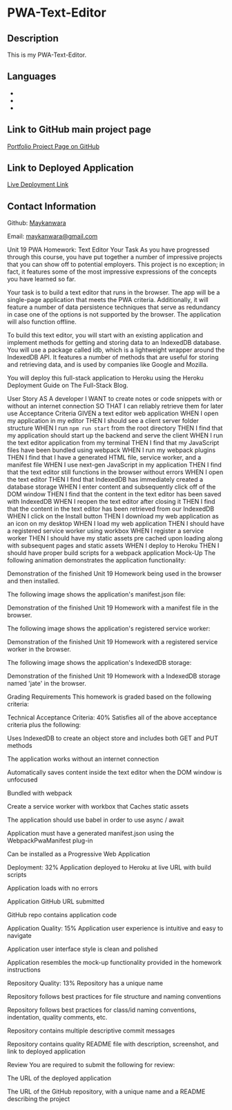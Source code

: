 # PWA-Text-Editor

## Description

This is my PWA-Text-Editor.


## Languages
- 
- 
- 

## Link to GitHub main project page

[Portfolio Project Page on GitHub](https://github.com/Maykanwara/PWA-Text-Editor)

## Link to Deployed Application

[Live Deployment Link]()








## Contact Information

Github: [Maykanwara](https://github.com/Maykanwara)
        
Email: maykanwara@gmail.com






































Unit 19 PWA Homework: Text Editor
Your Task
As you have progressed through this course, you have put together a number of impressive projects that you can show off to potential employers. This project is no exception; in fact, it features some of the most impressive expressions of the concepts you have learned so far.

Your task is to build a text editor that runs in the browser. The app will be a single-page application that meets the PWA criteria. Additionally, it will feature a number of data persistence techniques that serve as redundancy in case one of the options is not supported by the browser. The application will also function offline.

To build this text editor, you will start with an existing application and implement methods for getting and storing data to an IndexedDB database. You will use a package called idb, which is a lightweight wrapper around the IndexedDB API. It features a number of methods that are useful for storing and retrieving data, and is used by companies like Google and Mozilla.

You will deploy this full-stack application to Heroku using the Heroku Deployment Guide on The Full-Stack Blog.

User Story
AS A developer
I WANT to create notes or code snippets with or without an internet connection
SO THAT I can reliably retrieve them for later use
Acceptance Criteria
GIVEN a text editor web application
WHEN I open my application in my editor
THEN I should see a client server folder structure
WHEN I run `npm run start` from the root directory
THEN I find that my application should start up the backend and serve the client
WHEN I run the text editor application from my terminal
THEN I find that my JavaScript files have been bundled using webpack
WHEN I run my webpack plugins
THEN I find that I have a generated HTML file, service worker, and a manifest file
WHEN I use next-gen JavaScript in my application
THEN I find that the text editor still functions in the browser without errors
WHEN I open the text editor
THEN I find that IndexedDB has immediately created a database storage
WHEN I enter content and subsequently click off of the DOM window
THEN I find that the content in the text editor has been saved with IndexedDB
WHEN I reopen the text editor after closing it
THEN I find that the content in the text editor has been retrieved from our IndexedDB
WHEN I click on the Install button
THEN I download my web application as an icon on my desktop
WHEN I load my web application
THEN I should have a registered service worker using workbox
WHEN I register a service worker
THEN I should have my static assets pre cached upon loading along with subsequent pages and static assets
WHEN I deploy to Heroku
THEN I should have proper build scripts for a webpack application
Mock-Up
The following animation demonstrates the application functionality:

Demonstration of the finished Unit 19 Homework being used in the browser and then installed.

The following image shows the application's manifest.json file:

Demonstration of the finished Unit 19 Homework with a manifest file in the browser.

The following image shows the application's registered service worker:

Demonstration of the finished Unit 19 Homework with a registered service worker in the browser.

The following image shows the application's IndexedDB storage:

Demonstration of the finished Unit 19 Homework with a IndexedDB storage named 'jate' in the browser.

Grading Requirements
This homework is graded based on the following criteria:

Technical Acceptance Criteria: 40%
Satisfies all of the above acceptance criteria plus the following:

Uses IndexedDB to create an object store and includes both GET and PUT methods

The application works without an internet connection

Automatically saves content inside the text editor when the DOM window is unfocused

Bundled with webpack

Create a service worker with workbox that Caches static assets

The application should use babel in order to use async / await

Application must have a generated manifest.json using the WebpackPwaManifest plug-in

Can be installed as a Progressive Web Application

Deployment: 32%
Application deployed to Heroku at live URL with build scripts

Application loads with no errors

Application GitHub URL submitted

GitHub repo contains application code

Application Quality: 15%
Application user experience is intuitive and easy to navigate

Application user interface style is clean and polished

Application resembles the mock-up functionality provided in the homework instructions

Repository Quality: 13%
Repository has a unique name

Repository follows best practices for file structure and naming conventions

Repository follows best practices for class/id naming conventions, indentation, quality comments, etc.

Repository contains multiple descriptive commit messages

Repository contains quality README file with description, screenshot, and link to deployed application

Review
You are required to submit the following for review:

The URL of the deployed application

The URL of the GitHub repository, with a unique name and a README describing the project
